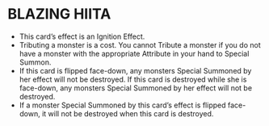 # BLAZING HIITA

*   This card’s effect is an Ignition Effect.
*   Tributing a monster is a cost. You cannot Tribute a monster if you do not have a monster with the appropriate Attribute in your hand to Special Summon.
*   If this card is flipped face-down, any monsters Special Summoned by her effect will not be destroyed. If this card is destroyed while she is face-down, any monsters Special Summoned by her effect will not be destroyed.
*   If a monster Special Summoned by this card’s effect is flipped face-down, it will not be destroyed when this card is destroyed.

